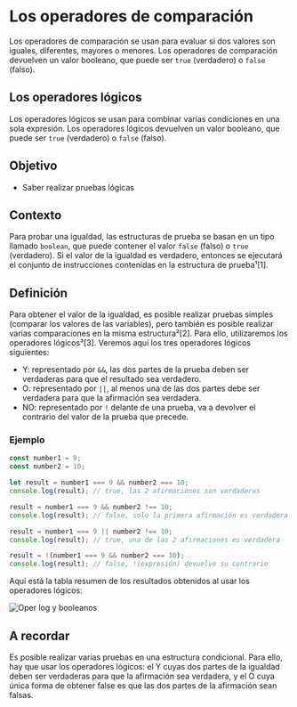 # Los operadores de comparación

Los operadores de comparación se usan para evaluar si dos valores son iguales, diferentes, mayores o menores. Los operadores de comparación devuelven un valor booleano, que puede ser `true` (verdadero) o `false` (falso).

## Los operadores lógicos

Los operadores lógicos se usan para combinar varias condiciones en una sola expresión. Los operadores lógicos devuelven un valor booleano, que puede ser `true` (verdadero) o `false` (falso).

## Objetivo

- Saber realizar pruebas lógicas

## Contexto

Para probar una igualdad, las estructuras de prueba se basan en un tipo llamado `boolean`, que puede contener el valor `false` (falso) o `true` (verdadero). Si el valor de la igualdad es verdadero, entonces se ejecutará el conjunto de instrucciones contenidas en la estructura de prueba¹[1].

## Definición

Para obtener el valor de la igualdad, es posible realizar pruebas simples (comparar los valores de las variables), pero también es posible realizar varias comparaciones en la misma estructura²[2]. Para ello, utilizaremos los operadores lógicos³[3]. Veremos aquí los tres operadores lógicos siguientes:

- Y: representado por `&&`, las dos partes de la prueba deben ser verdaderas para que el resultado sea verdadero.
- O: representado por `||`, al menos una de las dos partes debe ser verdadera para que la afirmación sea verdadera.
- NO: representado por `!` delante de una prueba, va a devolver el contrario del valor de la prueba que precede.

### Ejemplo

```javascript
const number1 = 9;
const number2 = 10;

let result = number1 === 9 && number2 === 10;
console.log(result); // true, las 2 afirmaciones son verdaderas

result = number1 === 9 && number2 !== 10;
console.log(result); // false, solo la primera afirmación es verdadera

result = number1 === 9 || number2 !== 10;
console.log(result); // true, una de las 2 afirmaciones es verdadera

result = !(number1 === 9 && number2 === 10);
console.log(result); // false, !(expresión) devuelve su contrario
```

Aquí está la tabla resumen de los resultados obtenidos al usar los operadores lógicos:

![Oper log y booleanos](./03-Operadores-logicos/img/operateur-logique.png)

## A recordar

Es posible realizar varias pruebas en una estructura condicional. Para ello, hay que usar los operadores lógicos: el Y cuyas dos partes de la igualdad deben ser verdaderas para que la afirmación sea verdadera, y el O cuya única forma de obtener false es que las dos partes de la afirmación sean falsas.